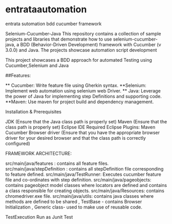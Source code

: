 # entrataautomation
entrata sutomation bdd cucumber framework

Selenium-Cucumber-Java
This repository contains a collection of sample projects and libraries that demonstrate how to use selenium-cucumber-java, a BDD (Behavior-Driven Development) framework with Cucumber (v 3.0.0) and Java. 
The projects showcase automation script development

This project showcases  a BDD approach for automated Testing using Cucumber,Selenium and Java

##Features:

** Cucumber: Write feature file using Gherkin syntax.
**Selenium: Implement web automation using selenium web Driver.
** Java: Leverage the power of Java for implementing step Definitions and supporting code.
**Maven: Use maven for project build and dependency management.


Installation & Prerequisites

JDK  (Ensure that the Java class path is properly set)
Maven (Ensure that the class path is properly set)
Eclipse IDE
Required Eclipse Plugins:
Maven
Cucumber
Browser driver (Ensure that you have the appropriate browser driver for your desired browser and that the class path is correctly configured)

FRAMEWORK ARCHITECTURE:

src/main/java/features : contains all feature files.
src/main/java/stepDefinition : contains all stepDefinition file corresponding to feature defined.
src/main/java/TestRunner: Executes cucumber feature file and co-ordinates with step definition.
src/main/java/pageobjects: contains pageobject model classes where locators are defined and contains a class responsible for creating objects.
src/main/java/Resources: contains chromedriver.exe file.
src/main/java/utils: contains java classes where methods are defined to be shared , TestBase - contains Browser Initialization , Generic class- used to make use of reusable code.


TestExecution
Run as Junit Test
